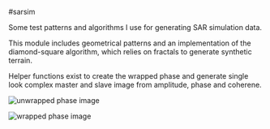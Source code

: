 #sarsim

Some test patterns and algorithms I use for generating SAR simulation data.

This module includes geometrical patterns and an implementation of the diamond-square algorithm, which relies on fractals to generate synthetic terrain.

Helper functions exist to create the wrapped phase and generate single look complex master and slave image from amplitude, phase and coherene.

![unwrapped phase image](/../readme_imgs/readme_imgs/insarsyn_unwrapped_phase.png?raw=true "Unwrapped Phase")

![wrapped phase image](/../readme_imgs/readme_imgs/insarsyn_wrapped_phase.png?raw=true "Wrapped Phase")
